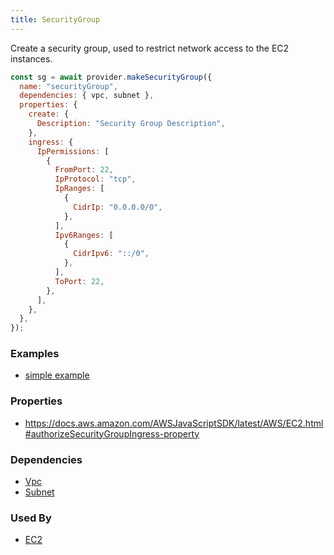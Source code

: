 ```yaml
---
title: SecurityGroup
---
```


Create a security group, used to restrict network access to the EC2 instances.

```js
const sg = await provider.makeSecurityGroup({
  name: "securityGroup",
  dependencies: { vpc, subnet },
  properties: {
    create: {
      Description: "Security Group Description",
    },
    ingress: {
      IpPermissions: [
        {
          FromPort: 22,
          IpProtocol: "tcp",
          IpRanges: [
            {
              CidrIp: "0.0.0.0/0",
            },
          ],
          Ipv6Ranges: [
            {
              CidrIpv6: "::/0",
            },
          ],
          ToPort: 22,
        },
      ],
    },
  },
});
```

### Examples

- [simple example](https://github.com/FredericHeem/grucloud/blob/master/examples/aws/iac.js#L26)

### Properties

- https://docs.aws.amazon.com/AWSJavaScriptSDK/latest/AWS/EC2.html#authorizeSecurityGroupIngress-property

### Dependencies

- [Vpc](./Vpc)
- [Subnet](./Subnet)

### Used By

- [EC2](./EC2)
